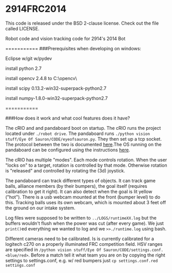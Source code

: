 2914FRC2014
===========
This code is released under the BSD 2-clause license. Check out the file called LICENSE.

Robot code and vision tracking code for 2914's 2014 Bot

===========
###Prerequisites when developing on windows:

Eclipse w/git w/pydev

install python 2.7

install opencv 2.4.8 to C:\opencv\

install scipy 0.13.2-win32-superpack-python2.7

install numpy-1.8.0-win32-superpack-python2.7

===========

###How does it work and what cool features does it have?

The cRIO and and pandaboard boot on startup.  The cRIO runs the project located under `./robot drive`.  The pandaboard runs `./python vision stuff/Eye Of Sauron/CODE/eyeofsauron.py`.    They then set up a tcp socket.  The protocol between the two is documented [here]( https://github.com/FRC2914/2914FRC2014/tree/master/python%20vision%20stuff ).The OS running on the pandaboard can be configured using the instructions [here]( https://github.com/FRC2914/2914FRC2014/wiki/Setting-Up-Arch-Linux).

The cRIO has multiple "modes".  Each mode controls rotation.  When the user "locks on" to a target, rotation is controlled by that mode.  Otherwise rotation is "released" and controlled by rotating the (3d) joystick.

The pandaboard can track different types of objects.  It can track game balls, alliance members (by their bumpers), the goal itself (requires calibration to get it right).  It can also detect when the goal is lit yellow ("hot").  There is a usb webcam mounted at the front (bumper level) to do this.  Tracking balls uses its own webcam, which is mounted about 3 feet off the ground on our intake system.

Log files were supposed to be written to `../LOGS/runtimeXX.log` but the buffers wouldn't flush when the power was cut (after every game).  We just `print()`ed everything we wanted to log and we `>>./runtime.log` using bash.

Different cameras need to be calibrated.  Is is currently calibrated for a logitech c270 on a properly illuminated FRC competition field.  HSV ranges are specified in `/python vision stuff/Eye Of Sauron/CODE/settings.conf.<blue/red>`.  Before a match tell it what team you are on by copying the right settings to settings.conf, e.g. w/ red bumpers just
`cp settings.conf.red settings.conf`




